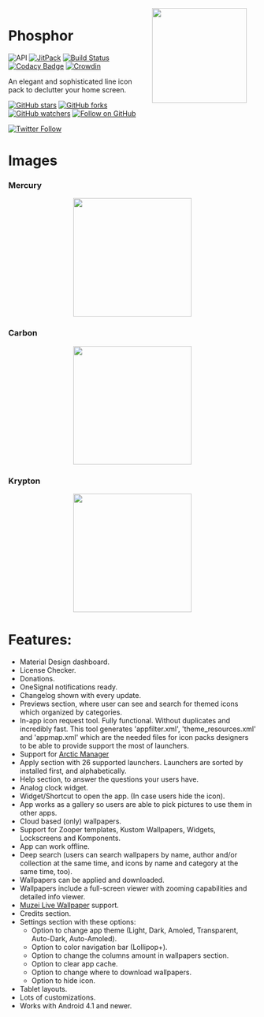 <img src="https://github.com/rektdeckard/phosphor/blob/master/mercury/src/main/res/drawable-nodpi-v4/app_logo.png" width="192" align="right" hspace="20" />

# Phosphor

![API](https://img.shields.io/badge/API-16%2B-34bf49.svg)
[![JitPack](https://jitpack.io/v/com.jahirfiquitiva/Blueprint.svg)](https://jitpack.io/#com.jahirfiquitiva/Blueprint)
[![Build Status](https://travis-ci.org/jahirfiquitiva/Blueprint.svg?branch=master)](https://travis-ci.org/jahirfiquitiva/Blueprint)
[![Codacy Badge](https://api.codacy.com/project/badge/Grade/55f3f196492a4ea88f13da0f219b9125)](https://www.codacy.com/app/jahirfiquitiva/Blueprint?utm_source=github.com&amp;utm_medium=referral&amp;utm_content=jahirfiquitiva/Blueprint&amp;utm_campaign=Badge_Grade)
[![Crowdin](https://d322cqt584bo4o.cloudfront.net/blueprint/localized.svg)](http://j.mp/BlueprintTranslations)

An elegant and sophisticated line icon pack to declutter your home screen.

[![GitHub stars](https://img.shields.io/github/stars/rektdeckard/phosphor.svg?style=flat&label=Star)](https://github.com/rektdeckard/phosphor)
[![GitHub forks](https://img.shields.io/github/forks/rektdeckard/phosphor.svg?style=flat&label=Fork)](https://github.com/rektdeckard/phosphor/fork)
[![GitHub watchers](https://img.shields.io/github/watchers/rektdeckard/phosphor.svg?style=flat&label=Watch)](https://github.com/rektdeckard/phosphor)
[![Follow on GitHub](https://img.shields.io/github/followers/rektdeckard.svg?style=flat&label=Follow)](https://github.com/rektdeckard)

[![Twitter Follow](https://img.shields.io/twitter/follow/friedtm.svg?style=flat)](https://twitter.com/friedtm)

# Images

### Mercury
<p align="center">
	<img src="https://i.imgur.com/ol2CCII.jpg" height="240"/>
</p>

### Carbon
<p align="center">
	<img src="https://i.imgur.com/jKLxIFu.jpg" height="240"/>
</p>

### Krypton
<p align="center">
	<img src="https://i.imgur.com/TtapIfc.jpg" height="240"/>
</p>

# Features:
- Material Design dashboard.
- License Checker.
- Donations.
- OneSignal notifications ready.
- Changelog shown with every update.
- Previews section, where user can see and search for themed icons which organized by categories.
- In-app icon request tool. Fully functional. Without duplicates and incredibly fast. This tool generates 'appfilter.xml', 'theme_resources.xml' and 'appmap.xml' which are the needed files for icon packs designers to be able to provide support the most of launchers.
- Support for [Arctic Manager](https://arcticmanager.com/)
- Apply section with 26 supported launchers. Launchers are sorted by installed first, and alphabetically.
- Help section, to answer the questions your users have.
- Analog clock widget.
- Widget/Shortcut to open the app. (In case users hide the icon).
- App works as a gallery so users are able to pick pictures to use them in other apps.
- Cloud based (only) wallpapers.
- Support for Zooper templates, Kustom Wallpapers, Widgets, Lockscreens and Komponents.
- App can work offline.
- Deep search (users can search wallpapers by name, author and/or collection at the same time, and icons by name and category at the same time, too).
- Wallpapers can be applied and downloaded.
- Wallpapers include a full-screen viewer with zooming capabilities and detailed info viewer.
- [Muzei Live Wallpaper](http://muzei.co/) support.
- Credits section.
- Settings section with these options:
	- Option to change app theme (Light, Dark, Amoled, Transparent, Auto-Dark, Auto-Amoled).
	- Option to color navigation bar (Lollipop+).
	- Option to change the columns amount in wallpapers section.
	- Option to clear app cache.
	- Option to change where to download wallpapers.
	- Option to hide icon.
- Tablet layouts.
- Lots of customizations.
- Works with Android 4.1 and newer.
